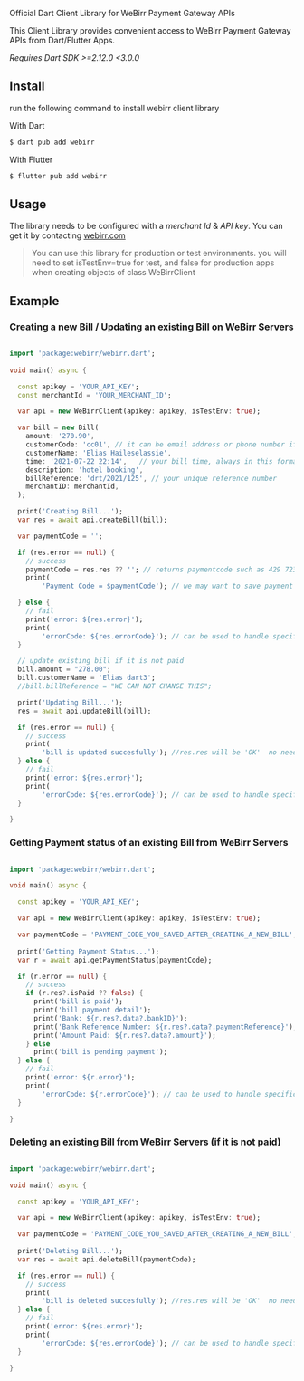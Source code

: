 Official Dart Client Library for WeBirr Payment Gateway APIs 

This Client Library provides convenient access to WeBirr Payment Gateway APIs from Dart/Flutter Apps.

*Requires Dart SDK >=2.12.0 <3.0.0*

## Install

run the following command to install webirr client library

With Dart

```bash
$ dart pub add webirr
```
With Flutter

```bash
$ flutter pub add webirr
```

## Usage

The library needs to be configured with a *merchant Id* & *API key*. You can get it by contacting [webirr.com](https://webirr.com)

> You can use this library for production or test environments. you will need to set isTestEnv=true for test, and false for production apps when creating objects of class WeBirrClient

## Example

### Creating a new Bill / Updating an existing Bill on WeBirr Servers

```dart

import 'package:webirr/webirr.dart';
  
void main() async {

  const apikey = 'YOUR_API_KEY';
  const merchantId = 'YOUR_MERCHANT_ID';

  var api = new WeBirrClient(apikey: apikey, isTestEnv: true);

  var bill = new Bill(
    amount: '270.90',
    customerCode: 'cc01', // it can be email address or phone number if you dont have customer code
    customerName: 'Elias Haileselassie',
    time: '2021-07-22 22:14',   // your bill time, always in this format
    description: 'hotel booking',
    billReference: 'drt/2021/125', // your unique reference number
    merchantID: merchantId,
  );

  print('Creating Bill...');
  var res = await api.createBill(bill);

  var paymentCode = '';

  if (res.error == null) {
    // success
    paymentCode = res.res ?? ''; // returns paymentcode such as 429 723 975
    print(
        'Payment Code = $paymentCode'); // we may want to save payment code in local db.

  } else {
    // fail
    print('error: ${res.error}');
    print(
        'errorCode: ${res.errorCode}'); // can be used to handle specific busines error such as ERROR_INVLAID_INPUT_DUP_REF
  }

  // update existing bill if it is not paid
  bill.amount = "278.00";
  bill.customerName = 'Elias dart3';
  //bill.billReference = "WE CAN NOT CHANGE THIS";

  print('Updating Bill...');
  res = await api.updateBill(bill);

  if (res.error == null) {
    // success
    print(
        'bill is updated succesfully'); //res.res will be 'OK'  no need to check here!
  } else {
    // fail
    print('error: ${res.error}');
    print(
        'errorCode: ${res.errorCode}'); // can be used to handle specific busines error such as ERROR_INVLAID_INPUT
  }

}
```

### Getting Payment status of an existing Bill from WeBirr Servers

```dart

import 'package:webirr/webirr.dart';

void main() async {

  const apikey = 'YOUR_API_KEY';

  var api = new WeBirrClient(apikey: apikey, isTestEnv: true);

  var paymentCode = 'PAYMENT_CODE_YOU_SAVED_AFTER_CREATING_A_NEW_BILL';  // suchas as '141 263 782';
  
  print('Getting Payment Status...');
  var r = await api.getPaymentStatus(paymentCode);

  if (r.error == null) {
    // success
    if (r.res?.isPaid ?? false) {
      print('bill is paid');
      print('bill payment detail');
      print('Bank: ${r.res?.data?.bankID}');
      print('Bank Reference Number: ${r.res?.data?.paymentReference}');
      print('Amount Paid: ${r.res?.data?.amount}');
    } else
      print('bill is pending payment');
  } else {
    // fail
    print('error: ${r.error}');
    print(
        'errorCode: ${r.errorCode}'); // can be used to handle specific busines error such as ERROR_INVLAID_INPUT
  }

}
```  

### Deleting an existing Bill from WeBirr Servers (if it is not paid)

```dart

import 'package:webirr/webirr.dart';

void main() async {

  const apikey = 'YOUR_API_KEY';

  var api = new WeBirrClient(apikey: apikey, isTestEnv: true);

  var paymentCode = 'PAYMENT_CODE_YOU_SAVED_AFTER_CREATING_A_NEW_BILL';  // suchas as '141 263 782';
  
  print('Deleting Bill...');
  var res = await api.deleteBill(paymentCode);

  if (res.error == null) {
    // success
    print(
        'bill is deleted succesfully'); //res.res will be 'OK'  no need to check here!
  } else {
    // fail
    print('error: ${res.error}');
    print(
        'errorCode: ${res.errorCode}'); // can be used to handle specific bussines error such as ERROR_INVLAID_INPUT
  }
  
}  

```  